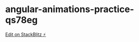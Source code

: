 # angular-animations-practice-qs78eg

[Edit on StackBlitz ⚡️](https://stackblitz.com/edit/angular-animations-practice-qs78eg)